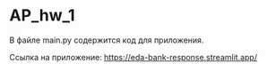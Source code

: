 # AP_hw_1
В файле main.py содержится код для приложения.

Ссылка на приложение: https://eda-bank-response.streamlit.app/
